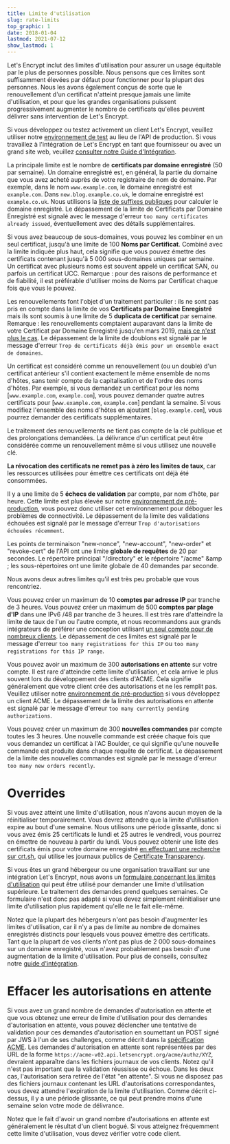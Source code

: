 ```yaml
---
title: Limite d'utilisation
slug: rate-limits
top_graphic: 1
date: 2018-01-04
lastmod: 2021-07-12
show_lastmod: 1
---
```



Let's Encrypt inclut des limites d'utilisation pour assurer un usage équitable par le plus de personnes possible. Nous pensons que ces limites sont suffisamment élevées par défaut pour fonctionner pour la plupart des personnes. Nous les avons également conçus de sorte que le renouvellement d'un certificat n'atteint presque jamais une limite d'utilisation, et pour que les grandes organisations puissent progressivement augmenter le nombre de certificats qu'elles peuvent délivrer sans intervention de Let's Encrypt.

Si vous développez ou testez activement un client Let's Encrypt, veuillez utiliser notre [environnement de test](/docs/staging-environment) au lieu de l'API de production. Si vous travaillez à l'intégration de Let's Encrypt en tant que fournisseur ou avec un grand site web, veuillez [consulter notre Guide d'Intégration](/docs/integration-guide).

La principale limite est le nombre de <a id="certificates-per-registered-domain"></a>**certificats par domaine enregistré** (50 par semaine). Un domaine enregistré est, en général, la partie du domaine que vous avez acheté auprès de votre registraire de nom de domaine. Par exemple, dans le nom `www.example.com`, le domaine enregistré est `example.com`. Dans `new.blog.example.co.uk`, le domaine enregistré est `example.co.uk`. Nous utilisons la [liste de suffixes publiques](https://publicsuffix.org) pour calculer le domaine enregistré. Le dépassement de la limite de Certificats par Domaine Enregistré est signalé avec le message d'erreur `too many certificates already issued`, éventuellement avec des détails supplémentaires.

Si vous avez beaucoup de sous-domaines, vous pouvez les combiner en un seul certificat, jusqu'à une limite de 100 <a id="names-per-certificate"></a>**Noms par Certificat**. Combiné avec la limite indiquée plus haut, cela signifie que vous pouvez émettre des certificats contenant jusqu'à 5 000 sous-domaines uniques par semaine. Un certificat avec plusieurs noms est souvent appelé un certificat SAN, ou parfois un certificat UCC. Remarque : pour des raisons de performance et de fiabilité, il est préférable d'utiliser moins de Noms par Certificat chaque fois que vous le pouvez.

Les renouvellements font l'objet d'un traitement particulier : ils ne sont pas pris en compte dans la limite de vos **Certificats par Domaine Enregistré** mais ils sont soumis à une limite de 5 **duplicata de certificat** par semaine. Remarque : les renouvellements comptaient auparavant dans la limite de votre Certificat par Domaine Enregistré jusqu'en mars 2019, [mais ce n'est plus le cas](https://community.letsencrypt.org/t/rate-limits-fixing-certs-per-name-rate-limit-order-of-operations-gotcha/88189). Le dépassement de la limite de doublons est signalé par le message d'erreur `Trop de certificats déjà émis pour un ensemble exact de domaines`.

Un certificat est considéré comme un renouvellement (ou un double) d'un certificat antérieur s'il contient exactement le même ensemble de noms d'hôtes, sans tenir compte de la capitalisation et de l'ordre des noms d'hôtes.  Par exemple, si vous demandez un certificat pour les noms [`www.example.com`, `example.com`], vous pouvez demander quatre autres certificats pour [`www.example.com`, `example.com`] pendant la semaine. Si vous modifiez l'ensemble des noms d'hôtes en ajoutant [`blog.example.com`], vous pourrez demander des certificats supplémentaires.

Le traitement des renouvellements ne tient pas compte de la clé publique et des prolongations demandées. La délivrance d'un certificat peut être considérée comme un renouvellement même si vous utilisez une nouvelle clé.

**La révocation des certificats ne remet pas à zéro les limites de taux**, car les ressources utilisées pour émettre ces certificats ont déjà été consommées.

Il y a une limite de 5 <a id="failed-validations"></a>**échecs de validation** par compte, par nom d'hôte, par heure. Cette limite est plus élevée sur notre [environnement de pré-production](/docs/staging-environment), vous pouvez donc utiliser cet environnement pour déboguer les problèmes de connectivité. Le dépassement de la limite des validations échouées est signalé par le message d'erreur `Trop d'autorisations échouées récemment`.

Les points de terminaison "new-nonce", "new-account", "new-order" et "revoke-cert" de l'API ont une limite <a
id="overall-requests"></a>**globale de requêtes** de 20 par secondes. Le répertoire principal "/directory" et le répertoire "/acme" &amp ; les sous-répertoires ont une limite globale de 40 demandes par seconde.

Nous avons deux autres limites qu'il est très peu probable que vous rencontriez.

Vous pouvez créer un maximum de 10 <a id="accounts-per-ip-address"></a>**comptes par adresse IP** par tranche de 3 heures. Vous pouvez créer un maximum de 500 **comptes par plage d'IP** dans une IPv6 /48 par tranche de 3 heures. Il est très rare d'atteindre la limite de taux de l'un ou l'autre compte, et nous recommandons aux grands intégrateurs de préférer une conception utilisant [un seul compte pour de nombreux clients](/docs/integration-guide). Le dépassement de ces limites est signalé par le message d'erreur `too many registrations for this IP` ou `too many registrations for this IP range`.

Vous pouvez avoir un maximum de 300 <a id="pending-authorizations"></a>**autorisations en attente** sur votre compte. Il est rare d'atteindre cette limite d'utilisation, et cela arrive le plus souvent lors du développement des clients d'ACME. Cela signifie généralement que votre client crée des autorisations et ne les remplit pas. Veuillez utiliser notre [environnement de pré-production](/docs/staging-environment) si vous développez un client ACME. Le dépassement de la limite des autorisations en attente est signalé par le message d'erreur `too many currently pending authorizations`.

Vous pouvez créer un maximum de 300 <a
id="new-orders"></a>**nouvelles commandes** par compte toutes les 3 heures. Une nouvelle commande est créée chaque fois que vous demandez un certificat à l'AC Boulder, ce qui signifie qu'une nouvelle commande est produite dans chaque requête de certificat. Le dépassement de la limite des nouvelles commandes est signalé par le message d'erreur `too many new orders recently`.

# <a id="overrides"></a>Overrides

Si vous avez atteint une limite d'utilisation, nous n'avons aucun moyen de la réinitialiser temporairement. Vous devrez attendre que la limite d'utilisation expire au bout d'une semaine. Nous utilisons une période glissante, donc si vous avez émis 25 certificats le lundi et 25 autres le vendredi, vous pourrez en émettre de nouveau à partir du lundi. Vous pouvez obtenir une liste des certificats émis pour votre domaine enregistré [en effectuant une recherche sur crt.sh](https://crt.sh), qui utilise les journaux publics de [Certificate Transparency](https://www.certificate-transparency.org).

Si vous êtes un grand hébergeur ou une organisation travaillant sur une intégration Let's Encrypt, nous avons un [formulaire concernant les limites d'utilisation](https://isrg.formstack.com/forms/rate_limit_adjustment_request) qui peut être utilisé pour demander une limite d'utilisation supérieure. Le traitement des demandes prend quelques semaines. Ce formulaire n'est donc pas adapté si vous devez simplement réinitialiser une limite d'utilisation plus rapidement qu'elle ne le fait elle-même.

Notez que la plupart des hébergeurs n'ont pas besoin d'augmenter les limites d'utilisation, car il n'y a pas de limite au nombre de domaines enregistrés distincts pour lesquels vous pouvez émettre des certificats. Tant que la plupart de vos clients n'ont pas plus de 2 000 sous-domaines sur un domaine enregistré, vous n'avez probablement pas besoin d'une augmentation de la limite d'utilisation. Pour plus de conseils, consultez notre [guide d'intégration](/docs/integration-guide).

# <a id="clearing-pending"></a>Effacer les autorisations en attente

Si vous avez un grand nombre de demandes d'autorisation en attente et que vous obtenez une erreur de limite d'utilisation pour des demandes d'autorisation en attente, vous pouvez déclencher une tentative de validation pour ces demandes d'autorisation en soumettant un POST signé par JWS à l'un de ses challenges, comme décrit dans la [spécification ACME](https://tools.ietf.org/html/rfc8555#section-7.5.1). Les demandes d'autorisation en attente sont représentées par des URL de la forme `https://acme-v02.api.letsencrypt.org/acme/authz/XYZ`, devraient apparaître dans les fichiers journaux de vos clients. Notez qu'il n'est pas important que la validation réussisse ou échoue. Dans les deux cas, l'autorisation sera retirée de l'état "en attente". Si vous ne disposez pas des fichiers journaux contenant les URL d'autorisations correspondantes, vous devez attendre l'expiration de la limite d'utilisation. Comme décrit ci-dessus, il y a une période glissante, ce qui peut prendre moins d'une semaine selon votre mode de délivrance.

Notez que le fait d'avoir un grand nombre d'autorisations en attente est généralement le résultat d'un client bogué. Si vous atteignez fréquemment cette limite d'utilisation, vous devez vérifier votre code client.
